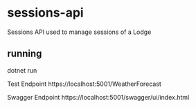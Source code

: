 # sessions-api
Sessions API used to manage sessions of a Lodge

## running

dotnet run

Test Endpoint
https://localhost:5001/WeatherForecast

Swagger Endpoint
https://localhost:5001/swagger/ui/index.html

